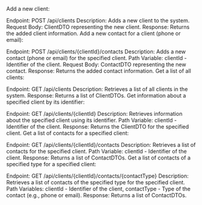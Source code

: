 Add a new client:

Endpoint: POST /api/clients
Description: Adds a new client to the system.
Request Body: ClientDTO representing the new client.
Response: Returns the added client information.
Add a new contact for a client (phone or email):

Endpoint: POST /api/clients/{clientId}/contacts
Description: Adds a new contact (phone or email) for the specified client.
Path Variable: clientId - Identifier of the client.
Request Body: ContactDTO representing the new contact.
Response: Returns the added contact information.
Get a list of all clients:

Endpoint: GET /api/clients
Description: Retrieves a list of all clients in the system.
Response: Returns a list of ClientDTOs.
Get information about a specified client by its identifier:

Endpoint: GET /api/clients/{clientId}
Description: Retrieves information about the specified client using its identifier.
Path Variable: clientId - Identifier of the client.
Response: Returns the ClientDTO for the specified client.
Get a list of contacts for a specified client:

Endpoint: GET /api/clients/{clientId}/contacts
Description: Retrieves a list of contacts for the specified client.
Path Variable: clientId - Identifier of the client.
Response: Returns a list of ContactDTOs.
Get a list of contacts of a specified type for a specified client:

Endpoint: GET /api/clients/{clientId}/contacts/{contactType}
Description: Retrieves a list of contacts of the specified type for the specified client.
Path Variables: clientId - Identifier of the client, contactType - Type of the contact (e.g., phone or email).
Response: Returns a list of ContactDTOs.